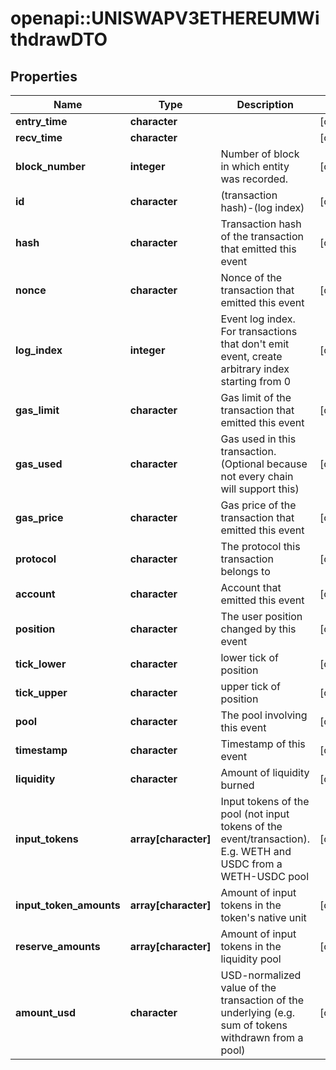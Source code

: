 # openapi::UNISWAPV3ETHEREUMWithdrawDTO



## Properties
Name | Type | Description | Notes
------------ | ------------- | ------------- | -------------
**entry_time** | **character** |  | [optional] 
**recv_time** | **character** |  | [optional] 
**block_number** | **integer** | Number of block in which entity was recorded. | [optional] 
**id** | **character** | (transaction hash)-(log index) | [optional] 
**hash** | **character** | Transaction hash of the transaction that emitted this event | [optional] 
**nonce** | **character** | Nonce of the transaction that emitted this event | [optional] 
**log_index** | **integer** | Event log index. For transactions that don&#39;t emit event, create arbitrary index starting from 0 | [optional] 
**gas_limit** | **character** | Gas limit of the transaction that emitted this event | [optional] 
**gas_used** | **character** | Gas used in this transaction. (Optional because not every chain will support this) | [optional] 
**gas_price** | **character** | Gas price of the transaction that emitted this event | [optional] 
**protocol** | **character** | The protocol this transaction belongs to | [optional] 
**account** | **character** | Account that emitted this event | [optional] 
**position** | **character** | The user position changed by this event | [optional] 
**tick_lower** | **character** | lower tick of position | [optional] 
**tick_upper** | **character** | upper tick of position | [optional] 
**pool** | **character** | The pool involving this event | [optional] 
**timestamp** | **character** | Timestamp of this event | [optional] 
**liquidity** | **character** | Amount of liquidity burned | [optional] 
**input_tokens** | **array[character]** | Input tokens of the pool (not input tokens of the event/transaction). E.g. WETH and USDC from a WETH-USDC pool | [optional] 
**input_token_amounts** | **array[character]** | Amount of input tokens in the token&#39;s native unit | [optional] 
**reserve_amounts** | **array[character]** | Amount of input tokens in the liquidity pool | [optional] 
**amount_usd** | **character** | USD-normalized value of the transaction of the underlying (e.g. sum of tokens withdrawn from a pool) | [optional] 


